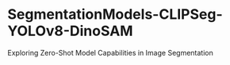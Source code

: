 # SegmentationModels-CLIPSeg-YOLOv8-DinoSAM
Exploring Zero-Shot Model Capabilities in Image Segmentation